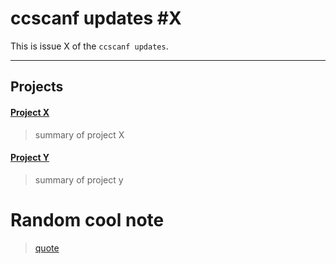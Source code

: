 # ccscanf updates #X

<Summarize the week>

This is issue X of the `ccscanf updates`. 

---

## Projects

#### [Project X](https://github.com/x/x)

>summary of project X

#### [Project Y](https://github.com/y/y)

>summary of project y

# Random cool note

> [quote](link)
